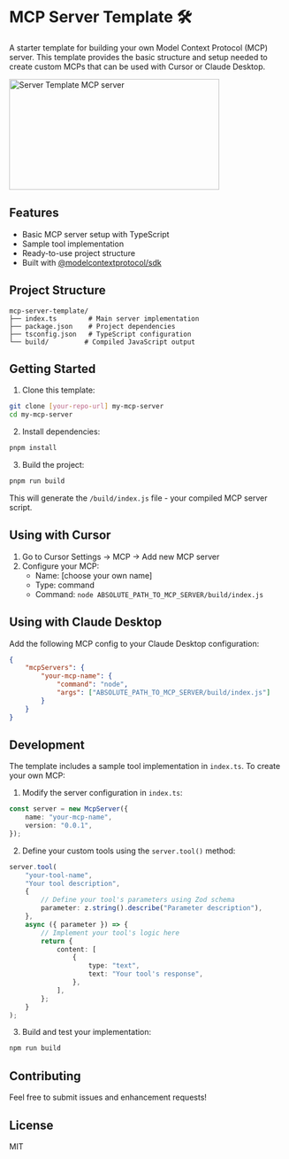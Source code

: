 # MCP Server Template 🛠️

A starter template for building your own Model Context Protocol (MCP) server. This template provides the basic structure and setup needed to create custom MCPs that can be used with Cursor or Claude Desktop.

<a href="https://glama.ai/mcp/servers/vnt96edg3a">
  <img width="380" height="200" src="https://glama.ai/mcp/servers/vnt96edg3a/badge" alt="Server Template MCP server" />
</a>

## Features

- Basic MCP server setup with TypeScript
- Sample tool implementation
- Ready-to-use project structure
- Built with [@modelcontextprotocol/sdk](https://docs.anthropic.com/en/docs/agents-and-tools/mcp)

## Project Structure

```
mcp-server-template/
├── index.ts        # Main server implementation
├── package.json    # Project dependencies
├── tsconfig.json   # TypeScript configuration
└── build/         # Compiled JavaScript output
```

## Getting Started

1. Clone this template:

```bash
git clone [your-repo-url] my-mcp-server
cd my-mcp-server
```

2. Install dependencies:

```bash
pnpm install
```

3. Build the project:

```bash
pnpm run build
```

This will generate the `/build/index.js` file - your compiled MCP server script.

## Using with Cursor

1. Go to Cursor Settings -> MCP -> Add new MCP server
2. Configure your MCP:
   - Name: [choose your own name]
   - Type: command
   - Command: `node ABSOLUTE_PATH_TO_MCP_SERVER/build/index.js`

## Using with Claude Desktop

Add the following MCP config to your Claude Desktop configuration:

```json
{
	"mcpServers": {
		"your-mcp-name": {
			"command": "node",
			"args": ["ABSOLUTE_PATH_TO_MCP_SERVER/build/index.js"]
		}
	}
}
```

## Development

The template includes a sample tool implementation in `index.ts`. To create your own MCP:

1. Modify the server configuration in `index.ts`:

```typescript
const server = new McpServer({
	name: "your-mcp-name",
	version: "0.0.1",
});
```

2. Define your custom tools using the `server.tool()` method:

```typescript
server.tool(
	"your-tool-name",
	"Your tool description",
	{
		// Define your tool's parameters using Zod schema
		parameter: z.string().describe("Parameter description"),
	},
	async ({ parameter }) => {
		// Implement your tool's logic here
		return {
			content: [
				{
					type: "text",
					text: "Your tool's response",
				},
			],
		};
	}
);
```

3. Build and test your implementation:

```bash
npm run build
```

## Contributing

Feel free to submit issues and enhancement requests!

## License

MIT

